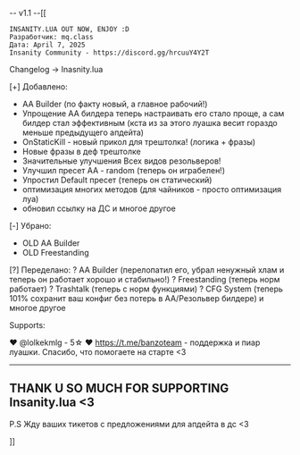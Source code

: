 -- v1.1
--[[


    INSANITY.LUA OUT NOW, ENJOY :D
    Разработчик: mq.class
    Дата: April 7, 2025
    Insanity Community - https://discord.gg/hrcuuY4Y2T
    


Сhangelog -> Inasnity.lua

[+] Добавлено:

+ AA Builder (по факту новый, а главное рабочий!)
+ Упрощение АА билдера теперь настраивать его стало проще, а сам билдер стал эффективным (кста из за этого луашка весит гораздо меньше предыдущего апдейта)
+ OnStaticKill - новый прикол для трештолка! (логика + фразы)
+ Новые фразы в деф трештолке
+ Значительные улучшения Всех видов резольверов!
+ Улучшил пресет AA -  random (теперь он играбелен!)
+ Упростил Default пресет (теперь он статический)
+ оптимизация многих методов (для чайников - просто оптимизация луа)
+ обновил ссылку на ДС
и многое другое

[-] Убрано:
- OLD AA Builder
- OLD Freestanding


[?] Переделано:
? AA Builder (перелопатил его, убрал ненужный хлам и теперь он работает хорошо и стабильно!)
? Freestanding (теперь норм работает)
? Trashtalk (теперь с норм функциями)
? CFG System (теперь 101% сохранит ваш конфиг без потерь в AA/Резольвер билдере)
и многое другое


Supports:

♥ @lolkekmlg - 5☆
♥ https://t.me/banzoteam - поддержка и пиар луашки. Спасибо, что помогаете на старте <3

---------------------------------------------- 
THANK U SO MUCH FOR SUPPORTING Insanity.lua <3
---------------------------------------------- 

P.S Жду ваших тикетов с предложениями для апдейта в дс <3

]]
